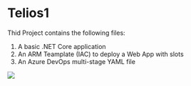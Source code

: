 # Telios1

Thid Project contains the following files:

1. A basic .NET Core application
2. An ARM Teamplate (IAC) to deploy a Web App with slots
3. An Azure DevOps multi-stage YAML file

<a href="https://portal.azure.com/#create/Microsoft.Template/uri/https%3A%2F%2Fraw.githubusercontent.com%2Fdollarpo7%2FTelios1%2Fmaster%2Fazuredeploy.json" target="_blank">
  <img src="https://aka.ms/deploytoazurebutton"/>
</a>
